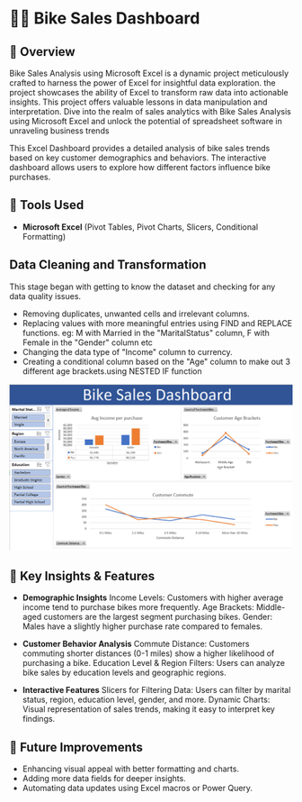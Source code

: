 # 🚴‍♂️ Bike Sales Dashboard  

## 📌 Overview  

Bike Sales Analysis using Microsoft Excel is a dynamic project meticulously crafted to harness the power of Excel for insightful data exploration. the project showcases the ability of Excel to transform raw data into actionable insights. This project offers valuable lessons in data manipulation and interpretation. Dive into the realm of sales analytics with Bike Sales Analysis using Microsoft Excel and unlock the potential of spreadsheet software in unraveling business trends

This Excel Dashboard provides a detailed analysis of bike sales trends based on key customer demographics and behaviors. The interactive dashboard allows users to explore how different factors influence bike purchases.

## 🔧 Tools Used  
- **Microsoft Excel** (Pivot Tables, Pivot Charts, Slicers, Conditional Formatting)

## Data Cleaning and Transformation
This stage began with getting to know the dataset and checking for any data quality issues.
- Removing duplicates, unwanted cells and irrelevant columns.
- Replacing values with more meaningful entries using FIND and REPLACE functions. eg: M with Married in the "MaritalStatus" column, F with Female in the "Gender" 
  column etc
- Changing the data type of "Income" column to currency.
- Creating a conditional column based on the "Age" column to make out 3 different age brackets.using NESTED IF function


![Dashboard Preview](BikeSalesDashboard.png)

## 📌 Key Insights & Features

- **Demographic Insights**
Income Levels: Customers with higher average income tend to purchase bikes more frequently.
Age Brackets: Middle-aged customers are the largest segment purchasing bikes.
Gender: Males have a slightly higher purchase rate compared to females.

- **Customer Behavior Analysis**
Commute Distance: Customers commuting shorter distances (0-1 miles) show a higher likelihood of purchasing a bike.
Education Level & Region Filters: Users can analyze bike sales by education levels and geographic regions.

- **Interactive Features**
Slicers for Filtering Data: Users can filter by marital status, region, education level, gender, and more.
Dynamic Charts: Visual representation of sales trends, making it easy to interpret key findings.

## 📌 Future Improvements
- Enhancing visual appeal with better formatting and charts.
- Adding more data fields for deeper insights.
- Automating data updates using Excel macros or Power Query.
